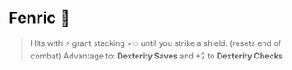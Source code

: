 # Fenric 🦊
> Hits with :zap: grant stacking +:boom: until you strike a shield. (resets end of combat)
Advantage to: __Dexterity Saves__ and +2 to __Dexterity Checks__
